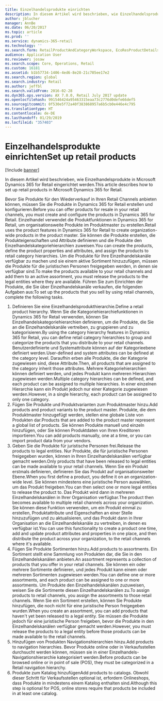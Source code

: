 ```yaml
---
title: Einzelhandelsprodukte einrichten
description: In diesem Artikel wird beschrieben, wie Einzelhandelsprodukte in Microsoft Dynamics 365 for Retail eingerichtet werden.
author: jblucher
manager: AnnBe
ms.date: 06/20/2017
ms.topic: article
ms.prod: ''
ms.service: dynamics-365-retail
ms.technology: ''
ms.search.form: RetailProductAndCategoryWorkspace, EcoResProductDetails
audience: Application User
ms.reviewer: josaw
ms.search.scope: Core, Operations, Retail
ms.custom: 16181
ms.assetid: b1b57734-1406-4ed6-8e28-21c705ee17e2
ms.search.region: global
ms.search.industry: Retail
ms.author: jeffbl
ms.search.validFrom: 2016-02-28
ms.dyn365.ops.version: AX 7.0.0, Retail July 2017 update
ms.openlocfilehash: 991546424a95463315eaa73c2776d0defe66def5
ms.sourcegitcommit: 0f530e5f72a40f383868957a6b5cb0e446e4c795
ms.translationtype: HT
ms.contentlocale: de-DE
ms.lasthandoff: 01/29/2019
ms.locfileid: "357403"
---
```

# <a name="set-up-retail-products"></a><span data-ttu-id="fd7b6-103">Einzelhandelsprodukte einrichten</span><span class="sxs-lookup"><span data-stu-id="fd7b6-103">Set up retail products</span></span>

[!include [banner](includes/banner.md)]

<span data-ttu-id="fd7b6-104">In diesem Artikel wird beschrieben, wie Einzelhandelsprodukte in Microsoft Dynamics 365 for Retail eingerichtet werden.</span><span class="sxs-lookup"><span data-stu-id="fd7b6-104">This article describes how to set up retail products in Microsoft Dynamics 365 for Retail.</span></span>

<span data-ttu-id="fd7b6-105">Bevor Sie Produkte für den Wiederverkauf in Ihren Retail Channels anbieten können, müssen Sie die Produkte in Dynamics 365 for Retail erstellen und konfigurieren.</span><span class="sxs-lookup"><span data-stu-id="fd7b6-105">Before you can offer products for resale in your retail channels, you must create and configure the products in Dynamics 365 for Retail.</span></span> <span data-ttu-id="fd7b6-106">Einzelhandel verwendet die Produktfunktionen in Dynamics 365 for Retail, um organisationsweite Produkte im Produktmaster zu erstellen.</span><span class="sxs-lookup"><span data-stu-id="fd7b6-106">Retail uses the product features in Dynamics 365 for Retail to create organization-wide products in the product master.</span></span> <span data-ttu-id="fd7b6-107">Sie können die Produkte erstellen, die Produkteigenschaften und Attribute definieren und die Produkte den Einzelhandelskategoriehierarchien zuweisen.</span><span class="sxs-lookup"><span data-stu-id="fd7b6-107">You can create the products, define the product properties and attributes, and assign the products to retail category hierarchies.</span></span> <span data-ttu-id="fd7b6-108">Um die Produkte für Ihre Einzelhandelskanäle verfügbar zu machen und sie einem aktive Sortiment hinzuzufügen, müssen die Produkte für die juristischen Personen freigegeben werden, in denen sie verfügbar sind.</span><span class="sxs-lookup"><span data-stu-id="fd7b6-108">To make the products available to your retail channels and add them to an active assortment, you must release the products to the legal entities where they are available.</span></span> <span data-ttu-id="fd7b6-109">Führen Sie zum Einrichten der Produkte, die Sie über Einzelhandelskanäle verkaufen, die folgenden Aufgaben aus:</span><span class="sxs-lookup"><span data-stu-id="fd7b6-109">To set up the products that you sell by using retail channels, complete the following tasks.</span></span>

1. <span data-ttu-id="fd7b6-110">Definieren Sie eine Einzelhandelsprodukthierarchie.</span><span class="sxs-lookup"><span data-stu-id="fd7b6-110">Define a retail product hierarchy.</span></span> <span data-ttu-id="fd7b6-111">Wenn Sie die Kategoriehierarchiefunktionen in Dynamics 365 for Retail verwenden, können Sie Einzelhandelskategoriehierarchien definieren, um die Produkte, die Sie an die Einzelhandelskanäle vertreiben, zu gruppieren und zu kategorisieren.</span><span class="sxs-lookup"><span data-stu-id="fd7b6-111">By using the category hierarchy features in Dynamics 365 for Retail, you can define retail category hierarchies to group and categorize the products that you distribute to your retail channels.</span></span> <span data-ttu-id="fd7b6-112">Benutzerdefinierte und Systemattribute können auf der Kategorieebene definiert werden.</span><span class="sxs-lookup"><span data-stu-id="fd7b6-112">User-defined and system attributes can be defined at the category level.</span></span> <span data-ttu-id="fd7b6-113">Daraufhin erben alle Produkte, die der Kategorie zugewiesen sind, diese Attribute.</span><span class="sxs-lookup"><span data-stu-id="fd7b6-113">Then, all products that are assigned to the category inherit those attributes.</span></span> <span data-ttu-id="fd7b6-114">Mehrere Kategoriehierarchien können definiert werden, und jedes Produkt kann mehreren Hierarchien zugewiesen werden.</span><span class="sxs-lookup"><span data-stu-id="fd7b6-114">Multiple category hierarchies can be defined, and each product can be assigned to multiple hierarchies.</span></span> <span data-ttu-id="fd7b6-115">In einer einzelnen Hierarchie kann ein Produkt jedoch nur einer Kategorie zugewiesen werden.</span><span class="sxs-lookup"><span data-stu-id="fd7b6-115">However, in a single hierarchy, each product can be assigned to only one category.</span></span>
2. <span data-ttu-id="fd7b6-116">Fügen Sie Produkte und Produktvarianten zum Produktmaster hinzu.</span><span class="sxs-lookup"><span data-stu-id="fd7b6-116">Add products and product variants to the product master.</span></span> <span data-ttu-id="fd7b6-117">Produkte, die dem Produktmaster hinzugefügt werden, stellen eine globale Liste von Produkten dar.</span><span class="sxs-lookup"><span data-stu-id="fd7b6-117">Products that are added to the product master represent a global list of products.</span></span> <span data-ttu-id="fd7b6-118">Sie können Produkte manuell und einzeln hinzufügen, oder Sie können Produktdaten von Ihren Kreditoren importieren.</span><span class="sxs-lookup"><span data-stu-id="fd7b6-118">You can add products manually, one at a time, or you can import product data from your vendors.</span></span>
3. <span data-ttu-id="fd7b6-119">Geben Sie die Produkte für juristische Personen frei.</span><span class="sxs-lookup"><span data-stu-id="fd7b6-119">Release the products to legal entities.</span></span> <span data-ttu-id="fd7b6-120">Nur Produkte, die für juristische Personen freigegeben wurden, können in Ihren Einzelhandelskanälen verfügbar gemacht werden.</span><span class="sxs-lookup"><span data-stu-id="fd7b6-120">Only products that have been released to legal entities can be made available to your retail channels.</span></span> <span data-ttu-id="fd7b6-121">Wenn Sie ein Produkt erstmals definieren, definieren Sie das Produkt auf organisationsweiter Ebene.</span><span class="sxs-lookup"><span data-stu-id="fd7b6-121">When you first define a product, you define it on an organization-wide level.</span></span> <span data-ttu-id="fd7b6-122">Sie können mindestens eine juristische Person auswählen, um das Produkt freigeben.</span><span class="sxs-lookup"><span data-stu-id="fd7b6-122">You can then select one or more legal entities to release the product to.</span></span> <span data-ttu-id="fd7b6-123">Das Produkt wird dann in mehreren Einzelhandelskanälen in Ihrer Organisation verfügbar.</span><span class="sxs-lookup"><span data-stu-id="fd7b6-123">The product then becomes available to multiple retail channels across your organization.</span></span> <span data-ttu-id="fd7b6-124">Sie können diese Funktion verwenden, um ein Produkt einmal zu erstellen, Produktattribute und Eigenschaften an einer Stelle hinzuzufügen und zu aktualisieren, und das Produkt dann in Ihrer Organisation an die Einzelhandelskanäle zu vertreiben, in denen es verfügbar ist.</span><span class="sxs-lookup"><span data-stu-id="fd7b6-124">You can use this functionality to create a product one time, add and update product attributes and properties in one place, and then distribute the product across your organization, to the retail channels where it's available.</span></span>
4. <span data-ttu-id="fd7b6-125">Fügen Sie Produkte Sortimenten hinzu.</span><span class="sxs-lookup"><span data-stu-id="fd7b6-125">Add products to assortments.</span></span> <span data-ttu-id="fd7b6-126">Ein Sortiment stellt eine Sammlung von Produkten dar, die Sie in den Einzelhandelskanälen anbieten.</span><span class="sxs-lookup"><span data-stu-id="fd7b6-126">An assortment represents a collection of products that you offer in your retail channels.</span></span> <span data-ttu-id="fd7b6-127">Sie können ein oder mehrere Sortimente definieren, und jedes Produkt kann einem oder mehreren Sortimenten zugewiesen werden.</span><span class="sxs-lookup"><span data-stu-id="fd7b6-127">You can define one or more assortments, and each product can be assigned to one or more assortments.</span></span> <span data-ttu-id="fd7b6-128">Um Produkte den Einzelhandelskanälen zuzuweisen, weisen Sie die Sortimente diesen Einzelhandelskanälen zu.</span><span class="sxs-lookup"><span data-stu-id="fd7b6-128">To assign products to retail channels, you assign the assortments to those retail channels.</span></span> <span data-ttu-id="fd7b6-129">Wenn Sie ein Sortiment erstellen, können Sie Produkte hinzufügen, die noch nicht für eine juristische Person freigegeben wurden.</span><span class="sxs-lookup"><span data-stu-id="fd7b6-129">When you create an assortment, you can add products that haven't yet been released to a legal entity.</span></span> <span data-ttu-id="fd7b6-130">Sie müssen die Produkte jedoch für eine juristische Person freigeben, bevor die Produkte in den Einzelhandelskanälen verfügbar gemacht werden.</span><span class="sxs-lookup"><span data-stu-id="fd7b6-130">However, you must release the products to a legal entity before those products can be made available to the retail channels.</span></span>
5. <span data-ttu-id="fd7b6-131">Hinzufügen von Produkten Navigationshierarchien hinzu.</span><span class="sxs-lookup"><span data-stu-id="fd7b6-131">Add products to navigation hierarchies.</span></span> <span data-ttu-id="fd7b6-132">Bevor Produkte online oder in Verkaufsstellen durchsucht werden können, müssen sie in einer Einzelhandels-Navigationshierarchie kategorisiert werden.</span><span class="sxs-lookup"><span data-stu-id="fd7b6-132">Before products can be browsed online or in point of sale (POS), they must be categorized in a Retail navigation hierarchy.</span></span>
6. <span data-ttu-id="fd7b6-133">Produkte zum Katalog hinzufügen</span><span class="sxs-lookup"><span data-stu-id="fd7b6-133">Add products to catalogs.</span></span> <span data-ttu-id="fd7b6-134">Obwohl dieser Schritt für Verkaufsstellen optional ist, erfordern Onlineshops, dass Produkte in mindestens einem Katalog enthalten sind.</span><span class="sxs-lookup"><span data-stu-id="fd7b6-134">Although this step is optional for POS, online stores require that products be included in at least one catalog.</span></span>
